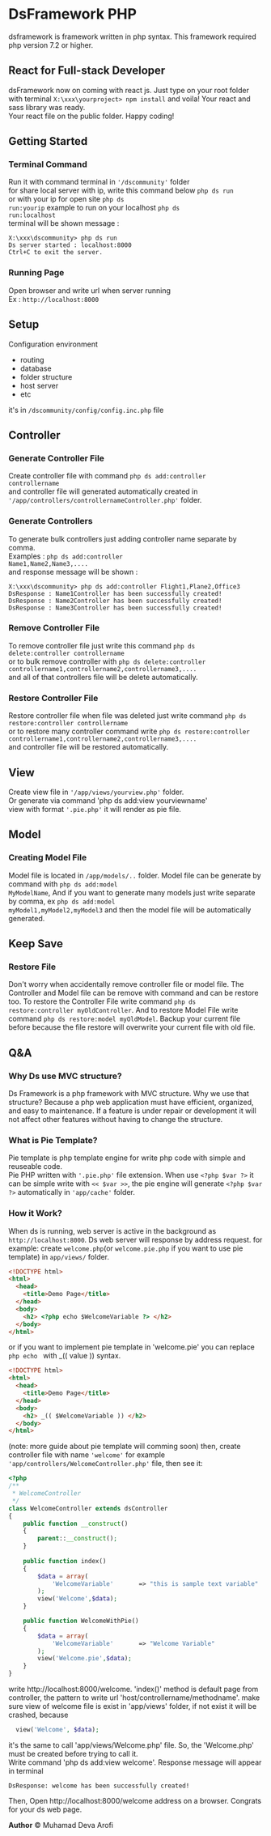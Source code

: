 # DsFramework PHP
dsframework is framework written in php syntax.
This framework required php version 7.2 or higher.

## React for Full-stack Developer
dsFramework now on coming with react js. Just type on your root folder with terminal <code>X:\xxx\yourproject> npm install</code> and voila! Your react and sass library was ready.<br>
Your react file on the public folder. Happy coding!

## Getting Started
### Terminal Command
Run it with command terminal in <code>'/dscommunity'</code> folder <br />
for share local server with ip, write this command below
<code>php ds run</code><br />
or with your ip for open site <code>php ds run:yourip</code>
example to run on your localhost <code>php ds run:localhost</code><br />
terminal will be shown message : <br />
```
X:\xxx\dscommunity> php ds run
Ds server started : localhost:8000
Ctrl+C to exit the server.
```
### Running Page
Open browser and write url when server running <br />
Ex : <code>http://localhost:8000</code>

## Setup
Configuration environment 
<ul>
  <li> routing</li>
<li> database</li>
<li> folder structure</li>
<li> host server</li>
  <li> etc </li>
</ul>
it's in <code>/dscommunity/config/config.inc.php</code> file
<br />

## Controller
### Generate Controller File
Create controller file with command <code>php ds add:controller controllername</code> <br />
and controller file will generated automatically created in <code>'/app/controllers/controllernameController.php'</code> folder.<br />

### Generate Controllers
To generate bulk controllers just adding controller name separate by comma.<br />
Examples : <code>php ds add:controller Name1,Name2,Name3,....</code><br />
and response message will be shown :
```
X:\xxx\dscommunity> php ds add:controller Flight1,Plane2,Office3
DsResponse : Name1Controller has been successfully created!
DsResponse : Name2Controller has been successfully created!
DsResponse : Name3Controller has been successfully created!
```

### Remove Controller File
To remove controller file just write this command <code>php ds delete:controller controllername</code> <br />
or to bulk remove controller with <code>php ds delete:controller controllername1,controllername2,controllername3,....</code><br />
and all of that controllers file will be delete automatically. <br />

### Restore Controller File
Restore controller file when file was deleted just write command <code>php ds restore:controller controllername</code> <br />
or to restore many controller command write <code>php ds restore:controller controllername1,controllername2,controllername3,....</code><br />
and controller file will be restored automatically. <br />

## View
Create view file in <code>'/app/views/yourview.php'</code> folder. <br />
Or generate via command 'php ds add:view yourviewname'<br />
view with format <code>'.pie.php'</code> it will render as pie file.<br />

## Model
### Creating Model File
Model file is located in <code>/app/models/..</code> folder. Model file can be generate by command with 
<code>php ds add:model MyModelName</code>, And if you want to generate many models just write separate by comma, ex <code>php ds add:model myModel1,myModel2,myModel3</code> and then the model file will be automatically generated. <br />

## Keep Save
### Restore File
Don't worry when accidentally remove controller file or model file. The Controller and Model file can be remove with command and can be restore too. To restore the Controller File write command <code>php ds restore:controller myOldController</code>. And to restore Model File write command <code>php ds restore:model myOldModel</code>. Backup your current file before because the file restore will overwrite your current file with old file. <br />

## Q&A
### Why Ds use MVC structure?
Ds Framework is a php framework with MVC structure. Why we use that structure? Because a php web application must have efficient, organized, and easy to maintenance. If a feature is under repair or development it will not affect other features without having to change the structure.<br />

### What is Pie Template?
Pie template is php template engine for write php code with simple and reuseable code. <br />Pie PHP written with <code>'.pie.php'</code> file extension.
When use `<?php $var ?>` it can be simple write with `<< $var >>`, the pie engine will generate `<?php $var ?>` automatically in <code>'app/cache'</code> folder.

### How it Work?
When ds is running, web server is active in the background as <code>http://localhost:8000</code>. Ds web server will response by address request. 
for example:
create <code>welcome.php</code>(or <code>welcome.pie.php</code> if you want to use pie template) in <code>app/views/</code> folder.
```html
<!DOCTYPE html>
<html>
  <head>
    <title>Demo Page</title>
  </head>
  <body>
    <h2> <?php echo $WelcomeVariable ?> </h2>
  </body>
</html>
```
or if you want to implement pie template in 'welcome.pie' you can replace ```php echo ``` with \_(( value )) syntax.

```html
<!DOCTYPE html>
<html>
  <head>
    <title>Demo Page</title>
  </head>
  <body>
    <h2> _(( $WelcomeVariable )) </h2>
  </body>
</html>
```
(note: more guide about pie template will comming soon)
then, create controller file with name <code>'welcome'</code> for example <code>'app/controllers/WelcomeController.php'</code> file, then see it:

```php
<?php
/**
 * WelcomeController
 */
class WelcomeController extends dsController
{
    public function __construct()
    {
        parent::__construct();
    }
    
    public function index()
    {
        $data = array(
            'WelcomeVariable' 		=> "this is sample text variable"
        );
        view('Welcome',$data);
    }

    public function WelcomeWithPie()
    {
        $data = array(
            'WelcomeVariable'       => "Welcome Variable"
        );
        view('Welcome.pie',$data);
    }
}
```
write http://localhost:8000/welcome.
'index()' method is default page from controller, the pattern to write url 'host/controllername/methodname'.
make sure view of welcome file is exist in 'app/views' folder, if not exist it will be crashed, because 
```php
  view('Welcome', $data);
```
it's the same to call 'app/views/Welcome.php' file. So, the 'Welcome.php' must be created before trying to call it.<br />
Write command 'php ds add:view welcome'. Response message will appear in terminal
```
DsResponse: welcome has been successfully created!
```
Then, Open http://localhost:8000/welcome address on a browser. Congrats for your ds web page.

**Author** 
&copy; Muhamad Deva Arofi
